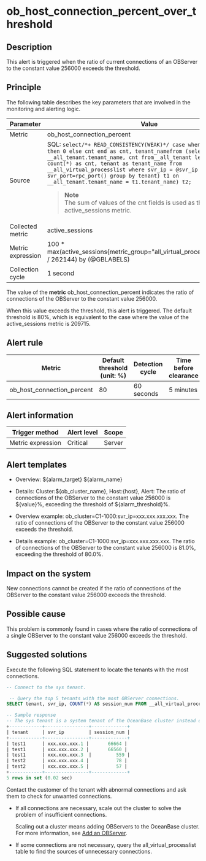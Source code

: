 ob_host_connection_percent_over_threshold
==============================================================

**Description**
------------------------------------

This alert is triggered when the ratio of current connections of an OBServer to the constant value 256000 exceeds the threshold.

Principle
------------------------------

The following table describes the key parameters that are involved in the monitoring and alerting logic.

|     Parameter     |                                                                                                                                                                                                                                                                             Value                                                                                                                                                                                                                                                                             |
|-------------------|---------------------------------------------------------------------------------------------------------------------------------------------------------------------------------------------------------------------------------------------------------------------------------------------------------------------------------------------------------------------------------------------------------------------------------------------------------------------------------------------------------------------------------------------------------------|
| Metric            | ob_host_connection_percent                                                                                                                                                                                                                                                                                                                                                                                                                                                                                                                                    |
| Source            | SQL:  ```select/*+ READ_CONSISTENCY(WEAK)*/ case when cnt is null then 0 else cnt end as cnt, tenant_namefrom (select __all_tenant.tenant_name, cnt from__all_tenant left join (select count(*) as cnt, tenant as tenant_name from __all_virtual_processlist where svr_ip = @svr_ip and svr_port=rpc_port() group by tenant) t1 on __all_tenant.tenant_name = t1.tenant_name) t2;```  <blockquote>**Note** <br> The sum of values of the cnt fields is used as the value of the active_sessions metric.</blockquote> |
| Collected metric  | active_sessions                                                                                                                                                                                                                                                                                                                                                                                                                                                                                                                                               |
| Metric expression | 100 \* max(active_sessions{metric_group="all_virtual_processlist",@LABELS} / 262144) by (@GBLABELS)                                                                                                                                                                                                                                                                                                                                                                                                                                                           |
| Collection cycle  | 1 second                                                                                                                                                                                                                                                                                                                                                                                                                                                                                                                                                      |

The value of the **metric** ob_host_connection_percent indicates the ratio of connections of the OBServer to the constant value 256000.

When this value exceeds the threshold, this alert is triggered. The default threshold is 80%, which is equivalent to the case where the value of the active_sessions metric is 209715.

**Alert rule**
-----------------------------------

|           Metric           | Default threshold (unit: %) | Detection cycle | Time before clearance |
|----------------------------|-----------------------------|-----------------|-----------------------|
| ob_host_connection_percent | 80                          | 60 seconds      | 5 minutes             |

**Alert information**
------------------------------------------

|  Trigger method   | Alert level | Scope  |
|-------------------|-------------|--------|
| Metric expression | Critical    | Server |

**Alert templates**
----------------------------------------

* Overview: \${alarm_target} \${alarm_name}

* Details: Cluster:\${ob_cluster_name}, Host:\{host}, Alert: The ratio of connections of the OBServer to the constant value 256000 is \${value}%, exceeding the threshold of \${alarm_threshold}%.

* Overview example: ob_cluster=C1-1000:svr_ip=xxx.xxx.xxx.xxx. The ratio of connections of the OBServer to the constant value 256000 exceeds the threshold.

* Details example: ob_cluster=C1-1000:svr_ip=xxx.xxx.xxx.xxx. The ratio of connections of the OBServer to the constant value 256000 is 81.0%, exceeding the threshold of 80.0%.

**Impact on the system**
---------------------------------------------

New connections cannot be created if the ratio of connections of the OBServer to the constant value 256000 exceeds the threshold.

**Possible cause**
---------------------------------------

This problem is commonly found in cases where the ratio of connections of a single OBServer to the constant value 256000 exceeds the threshold.

**Suggested solutions**
--------------------------------------------

Execute the following SQL statement to locate the tenants with the most connections.

```sql
-- Connect to the sys tenant.

 -- Query the top 5 tenants with the most OBServer connections.
SELECT tenant, svr_ip, COUNT(*) AS session_num FROM __all_virtual_processlist GROUP BY tenant, svr_ip ORDER BY session_num DESC limit 5;

-- Sample response
-- The sys tenant is a system tenant of the OceanBase cluster instead of a business tenant.
+------------+----------------+-------------+
| tenant     | svr_ip         | session_num |
+------------+----------------+-------------+
| test1      | xxx.xxx.xxx.1 |       66664 |
| test1      | xxx.xxx.xxx.2 |       66560 |
| test1      | xxx.xxx.xxx.3  |         559 |
| test2      | xxx.xxx.xxx.4 |          78 |
| test2      | xxx.xxx.xxx.5 |          57 |
+------------+----------------+-------------+
5 rows in set (0.02 sec)
```

Contact the customer of the tenant with abnormal connections and ask them to check for unwanted connections.

* If all connections are necessary, scale out the cluster to solve the problem of insufficient connections.

  Scaling out a cluster means adding OBServers to the OceanBase cluster. For more information, see [Add an OBServer](../../4.user-guide-2/4.cluster-features/2.basic-operations/7.manage-observer/1.add-an-observer.md).
  
* If some connections are not necessary, query the all_virtual_processlist table to find the sources of unnecessary connections.
